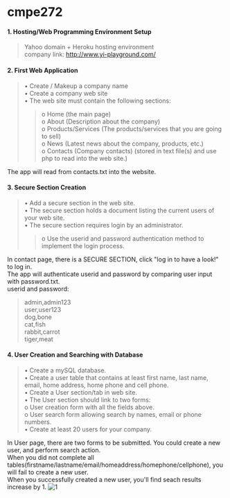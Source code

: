 # cmpe272
#### 1. Hosting/Web Programming Environment Setup
> Yahoo domain + Heroku hosting environment  
> company link: http://www.yi-playground.com/

#### 2. First Web Application
> •	Create / Makeup a company name  
•	Create a company web site  
•	The web site must contain the following sections:  
>> o	Home (the main page)  
o	About (Description about the company)  
o	Products/Services (The products/services that you are going to sell)  
o	News (Latest news about the company, products, etc.)  
o	Contacts (Company contacts)  (stored in text file(s) and use php to read into the web site.)  

The app will read from contacts.txt into the website.

#### 3. Secure Section Creation
> •	Add a secure section in the web site.  
•	The secure section holds a document listing the current users of your web site.  
•	The secure section requires login by an administrator.  
>> o	Use the userid and password authentication method to implement the login process.  

In contact page, there is a SECURE SECTION, click "log in to have a look!" to log in.  
The app will authenticate userid and password by comparing user input with password.txt.  
userid and password:  
> admin,admin123  
user,user123  
dog,bone  
cat,fish  
rabbit,carrot  
tiger,meat

#### 4. User Creation and Searching with Database
> •	Create a mySQL database.  
•	Create a user table that contains at least first name, last name, email, home address, home phone and cell phone.  
•	Create a User section/tab in web site.  
•	The User section should link to two forms:  
     o	User creation form with all the fields above.  
     o	User search form allowing search by names, email or phone numbers.  
•	Create at least 20 users for your company.  

In User page, there are two forms to be submitted. You could create a new user, and perform search action.  
When you did not complete all tables(firstname/lastname/email/homeaddress/homephone/cellphone), you will fail to create a new user.  
When you successfully created a new user, you'll find seach results increase by 1.
![1](https://user-images.githubusercontent.com/33148410/96972625-93788d80-14cb-11eb-905f-a804864beeb6.jpg)
